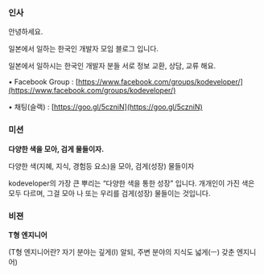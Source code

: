 ### 인사

안녕하세요.

일본에서 일하는 한국인 개발자 모임 블로그 입니다.

일본에서 일하시는 한국인 개발자 분들 서로 정보 교환, 상담, 교류 해요.

• Facebook Group : [https://www.facebook.com/groups/kodeveloper/](https://www.facebook.com/groups/kodeveloper/)

• 채팅(슬랙) : [https://goo.gl/5czniN](https://goo.gl/5czniN)


### 미션

**다양한 색을 모아, 검게 물들이자.**

다양한 색(지혜, 지식, 경험등 요소)을 모아, 검게(성장) 물들이자

kodeveloper의 가장 큰 뿌리는 “다양한 색을 통한 성장” 입니다.
개개인이 가진 색은 모두 다르며, 그걸 모아 나 또는 우리를 검게(성장) 물들이는 것입니다.

### 비젼

**T형 엔지니어**

(T형 엔지니어란? 자기 분야는 깊게(I) 알되, 주변 분야의 지식도 넓게(ㅡ) 갖춘 엔지니어)
